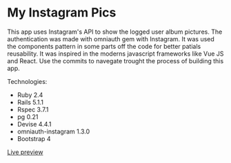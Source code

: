 # My Instagram Pics

This app uses Instagram's API to show the logged user album pictures. The authentication was made with omniauth gem with Instagram. It was used the components pattern in some parts off the code for better patials reusability. It was inspired in the moderns javascript frameworks like Vue JS and React. Use the commits to navegate trought the process of building this app.

Technologies:

- Ruby 2.4
- Rails 5.1.1
- Rspec 3.7.1
- pg 0.21
- Devise 4.4.1
- omniauth-instagram 1.3.0
- Bootstrap 4

[Live preview](https://my-instagram-pics-7350.herokuapp.com)
